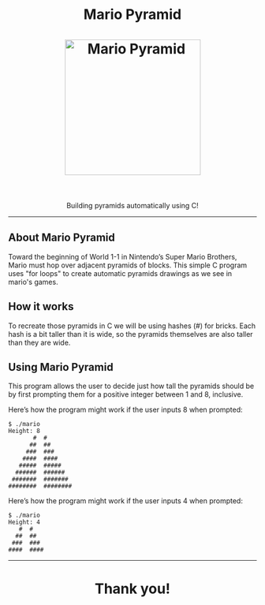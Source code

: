<h1 align="center">
Mario Pyramid
<br>
<br>  
  <img src="https://raw.githubusercontent.com/draumzinho/mario-pyramid/main/assets/mario.png" alt="Mario Pyramid" height="275">
<br>
<br>
</h1>

<p align="center">Building pyramids automatically using C!</p>

<hr />

## About Mario Pyramid
Toward the beginning of World 1-1 in Nintendo’s Super Mario Brothers, Mario must hop over adjacent pyramids of blocks. This simple C program uses "for loops" to 
create automatic pyramids drawings as we see in mario's games.

## How it works

To recreate those pyramids in C we will be using hashes (#) for bricks. Each hash is a bit taller than it is wide, so the pyramids themselves 
are also taller than they are wide.

## Using Mario Pyramid

This program allows the user to decide just how tall the pyramids should be by first prompting them for a positive integer between 1 and 8, inclusive.

Here’s how the program might work if the user inputs 8 when prompted:

```
$ ./mario
Height: 8
       #  #
      ##  ##
     ###  ###
    ####  ####
   #####  #####
  ######  ######
 #######  #######
########  ########
```
Here’s how the program might work if the user inputs 4 when prompted:

```
$ ./mario
Height: 4
   #  #
  ##  ##
 ###  ###
####  ####
```

<hr />
<h1 align="center">
Thank you!
</h1>
